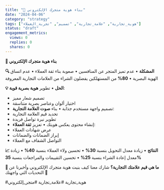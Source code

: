 ```yaml
---
title: "💪 بناء هوية متجرك الإلكتروني"
date: "2024-04-06"
category: "strategy"
tags: ["هوية_تجارية", "علامة_تجارية", "تصميم", "تجربة_العملاء"]
status: "draft"
engagement_metrics:
  views: 0
  replies: 0
  shares: 0
---
```


**💪 بناء هوية متجرك الإلكتروني**

**🔍 المشكلة**
• عدم تميز المتجر عن المنافسين
• صعوبة بناء ثقة العملاء
• عدم اتساق الهوية البصرية
• **80%** من المستهلكين يفضلون الشراء من العلامات التجارية المعروفة

**💡 الحل**
• تطوير **هوية بصرية قوية**:
  - تصميم شعار مميز
  - اختيار ألوان وعناصر بصرية متناسقة
  - تصميم واجهة مستخدم جذابة
• بناء **صوت العلامة التجارية**:
  - تحديد قيم العلامة التجارية
  - تطوير نبرة تواصل فريدة
  - إنشاء محتوى يعكس هويتك
• تعزيز **ثقة العملاء**:
  - عرض شهادات العملاء
  - إبراز الضمانات والضمانات
  - التواصل الشفاف مع العملاء

**📈 النتائج**
• زيادة معدل التحويل بنسبة **30%**
• تحسين ولاء العملاء بنسبة **40%**
• زيادة معدل إعادة الشراء بنسبة **25%**
• تحسين التقييمات والمراجعات بنسبة **35%**

**💭 ما هي قيم علامتك التجارية؟**
شارك معنا كيف بنيت هوية متجرك الإلكتروني وأخبرنا عن التحديات التي واجهتك 🎯

#هوية_تجارية #علامة_تجارية #متجر_إلكتروني
